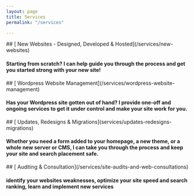 ```yaml
---
layout: page
title: Services
permalink: "/services"

---
```

<div class="fadein">
## [<i class="fal fa-globe"></i> New Websites - Designed, Developed & Hosted](/services/new-websites)

#### Starting from scratch? I can help guide you through the process and get you started strong with your new site!
</div>
<div class="fadein fadein-1">
## [<i class="fab fa-wordpress-simple"></i> Wordpress Website Management](/services/wordpress-website-management)

#### Has your Wordpress site gotten out of hand? I provide one-off and ongoing services to get it under control and make your site work for you.
</div>
<div class="fadein fadein-2">
## [<i class="fal fa-wrench"></i> Updates, Redesigns & Migrations](services/updates-redesigns-migrations)

#### Whether you need a form added to your homepage, a new theme, or a whole new server or CMS, I can take you through the process and keep your site and search placement safe.
</div>
<div class="fadein fadein-3">
## [<i class="fal fa-search"></i> Auditing & Consultation](/services/site-audits-and-web-consultations)

#### identify your websites weaknesses, optimize your site speed and search ranking, learn and implement new services
</div>